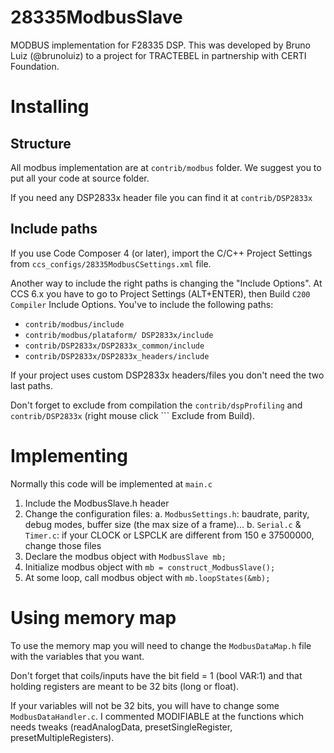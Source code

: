 28335ModbusSlave
================

MODBUS implementation for F28335 DSP. This was developed by Bruno Luiz (@brunoluiz) to a project for TRACTEBEL in partnership with CERTI Foundation.

Installing
==========

Structure
---------
All modbus implementation are at ```contrib/modbus``` folder. We suggest you to put all your code at source folder.

If you need any DSP2833x header file you can find it at ```contrib/DSP2833x```

Include paths
-------------
If you use Code Composer 4 (or later), import the C/C++ Project Settings from ```ccs_configs/28335ModbusCSettings.xml``` file.

Another way to include the right paths is changing the "Include Options". At CCS 6.x you have to go to Project Settings (ALT+ENTER), then Build ``` C200 Compiler ``` Include Options. You've to include the following paths:

* ```contrib/modbus/include```
* ```contrib/modbus/plataform/ DSP2833x/include```
* ```contrib/DSP2833x/DSP2833x_common/include```
* ```contrib/DSP2833x/DSP2833x_headers/include```
 
If your project uses custom DSP2833x headers/files you don't need the two last paths.

Don't forget to exclude from compilation the ```contrib/dspProfiling``` and ```contrib/DSP2833x``` (right mouse click ``` Exclude from Build).
 
Implementing
============
 
Normally this code will be implemented at ```main.c```
 
1. Include the ModbusSlave.h header 
2. Change the configuration files:
 	a. ```ModbusSettings.h```: baudrate, parity, debug modes, buffer size (the max size of a frame)...
 	b. ```Serial.c``` & ```Timer.c```: if your CLOCK or LSPCLK are different from 150 e 37500000, change those files
3. Declare the modbus object with ```ModbusSlave mb;```
4. Initialize modbus object with ```mb = construct_ModbusSlave();```
5. At some loop, call modbus object with ```mb.loopStates(&mb);```
 
Using memory map
================
 
To use the memory map you will need to change the ```ModbusDataMap.h``` file with the variables that you want.
 
Don't forget that coils/inputs have the bit field = 1 (bool VAR:1) and that holding registers are meant to be 32 bits (long or float).
 
If your variables will not be 32 bits, you will have to change some ```ModbusDataHandler.c```. I commented MODIFIABLE at the functions which needs tweaks (readAnalogData, presetSingleRegister, presetMultipleRegisters).
 
 